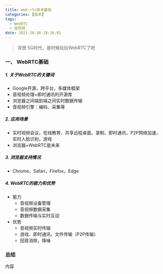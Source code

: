 ```yaml
---
title: web-rtc技术基础
categories: [技术]
tags:
  - WebRTC
  - 音视频
date: 2021-10-30 18:26:01
---
```


> 背景
5G时代，是时候玩玩WebRTC了吧

### 一、 WebRTC基础
##### 1. 关于WebRTC的关键词
- Google开源，跨平台，多媒体框架
- 音视频处理+即时通讯的开源库
- 浏览器之间端到端之间实时数据传输
- 音视频引擎：编码、采集等

<!--more-->

##### 2. 应用场景
- 实时视频会议，在线教育，共享远程桌面，录制，即时通讯，P2P网络加速，实时人脸识别，游戏
- 浏览器+WebRTC是未来

##### 3. 浏览器支持情况
- Chrome，Safari，Firefox，Edge

##### 4. WebRTC的能力和优势
- 能力
  - 音视频设备管理
  - 音视频数据采集
  - 数据传输与实时互动
- 优势  
  - 音视频实时传输
  - 游戏、即时通讯、文件传输（P2P传输）
  - 回音消除，降噪



### 总结
内容